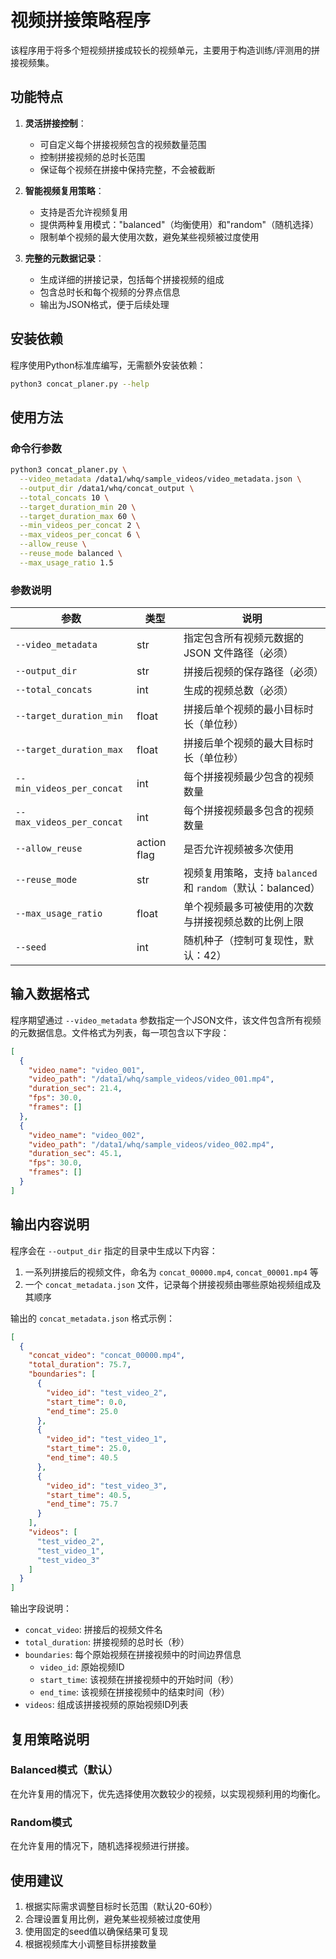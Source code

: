 # 视频拼接策略程序

该程序用于将多个短视频拼接成较长的视频单元，主要用于构造训练/评测用的拼接视频集。

## 功能特点

1. **灵活拼接控制**：
   - 可自定义每个拼接视频包含的视频数量范围
   - 控制拼接视频的总时长范围
   - 保证每个视频在拼接中保持完整，不会被截断

2. **智能视频复用策略**：
   - 支持是否允许视频复用
   - 提供两种复用模式："balanced"（均衡使用）和"random"（随机选择）
   - 限制单个视频的最大使用次数，避免某些视频被过度使用

3. **完整的元数据记录**：
   - 生成详细的拼接记录，包括每个拼接视频的组成
   - 包含总时长和每个视频的分界点信息
   - 输出为JSON格式，便于后续处理

## 安装依赖

程序使用Python标准库编写，无需额外安装依赖：

```bash
python3 concat_planer.py --help
```

## 使用方法

### 命令行参数

```bash
python3 concat_planer.py \
  --video_metadata /data1/whq/sample_videos/video_metadata.json \
  --output_dir /data1/whq/concat_output \
  --total_concats 10 \
  --target_duration_min 20 \
  --target_duration_max 60 \
  --min_videos_per_concat 2 \
  --max_videos_per_concat 6 \
  --allow_reuse \
  --reuse_mode balanced \
  --max_usage_ratio 1.5
```

### 参数说明

| 参数 | 类型 | 说明 |
|------|------|------|
| `--video_metadata` | str | 指定包含所有视频元数据的 JSON 文件路径（必须） |
| `--output_dir` | str | 拼接后视频的保存路径（必须） |
| `--total_concats` | int | 生成的视频总数（必须） |
| `--target_duration_min` | float | 拼接后单个视频的最小目标时长（单位秒） |
| `--target_duration_max` | float | 拼接后单个视频的最大目标时长（单位秒） |
| `--min_videos_per_concat` | int | 每个拼接视频最少包含的视频数量 |
| `--max_videos_per_concat` | int | 每个拼接视频最多包含的视频数量 |
| `--allow_reuse` | action flag | 是否允许视频被多次使用 |
| `--reuse_mode` | str | 视频复用策略，支持 `balanced` 和 `random`（默认：balanced） |
| `--max_usage_ratio` | float | 单个视频最多可被使用的次数与拼接视频总数的比例上限 |
| `--seed` | int | 随机种子（控制可复现性，默认：42） |

## 输入数据格式

程序期望通过 `--video_metadata` 参数指定一个JSON文件，该文件包含所有视频的元数据信息。文件格式为列表，每一项包含以下字段：

```json
[
  {
    "video_name": "video_001",
    "video_path": "/data1/whq/sample_videos/video_001.mp4",
    "duration_sec": 21.4,
    "fps": 30.0,
    "frames": []
  },
  {
    "video_name": "video_002",
    "video_path": "/data1/whq/sample_videos/video_002.mp4",
    "duration_sec": 45.1,
    "fps": 30.0,
    "frames": []
  }
]
```

## 输出内容说明

程序会在 `--output_dir` 指定的目录中生成以下内容：

1. 一系列拼接后的视频文件，命名为 `concat_00000.mp4`, `concat_00001.mp4` 等
2. 一个 `concat_metadata.json` 文件，记录每个拼接视频由哪些原始视频组成及其顺序

输出的 `concat_metadata.json` 格式示例：

```json
[
  {
    "concat_video": "concat_00000.mp4",
    "total_duration": 75.7,
    "boundaries": [
      {
        "video_id": "test_video_2",
        "start_time": 0.0,
        "end_time": 25.0
      },
      {
        "video_id": "test_video_1",
        "start_time": 25.0,
        "end_time": 40.5
      },
      {
        "video_id": "test_video_3",
        "start_time": 40.5,
        "end_time": 75.7
      }
    ],
    "videos": [
      "test_video_2",
      "test_video_1",
      "test_video_3"
    ]
  }
]
```

输出字段说明：
- `concat_video`: 拼接后的视频文件名
- `total_duration`: 拼接视频的总时长（秒）
- `boundaries`: 每个原始视频在拼接视频中的时间边界信息
  - `video_id`: 原始视频ID
  - `start_time`: 该视频在拼接视频中的开始时间（秒）
  - `end_time`: 该视频在拼接视频中的结束时间（秒）
- `videos`: 组成该拼接视频的原始视频ID列表

## 复用策略说明

### Balanced模式（默认）
在允许复用的情况下，优先选择使用次数较少的视频，以实现视频利用的均衡化。

### Random模式
在允许复用的情况下，随机选择视频进行拼接。

## 使用建议

1. 根据实际需求调整目标时长范围（默认20-60秒）
2. 合理设置复用比例，避免某些视频被过度使用
3. 使用固定的seed值以确保结果可复现
4. 根据视频库大小调整目标拼接数量